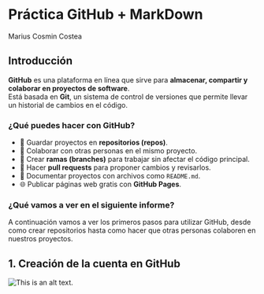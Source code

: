 # Práctica GitHub + MarkDown
Marius Cosmin Costea

## Introducción
**GitHub** es una plataforma en línea que sirve para **almacenar, compartir y colaborar en proyectos de software**.  
Está basada en **Git**, un sistema de control de versiones que permite llevar un historial de cambios en el código.

### ¿Qué puedes hacer con GitHub?
- 📂 Guardar proyectos en **repositorios (repos)**.  
- 🤝 Colaborar con otras personas en el mismo proyecto.  
- 🌿 Crear **ramas (branches)** para trabajar sin afectar el código principal.  
- 🔄 Hacer **pull requests** para proponer cambios y revisarlos.  
- 📝 Documentar proyectos con archivos como `README.md`.  
- 🌐 Publicar páginas web gratis con **GitHub Pages**.

### ¿Qué vamos a ver en el siguiente informe?

A continuación vamos a ver los primeros pasos para utilizar GitHub, desde como crear repositorios hasta como hacer que otras personas colaboren en nuestros proyectos.

## 1. Creación de la cuenta en GitHub

![This is an alt text.](/image/sample.webp "This is a sample image.")
